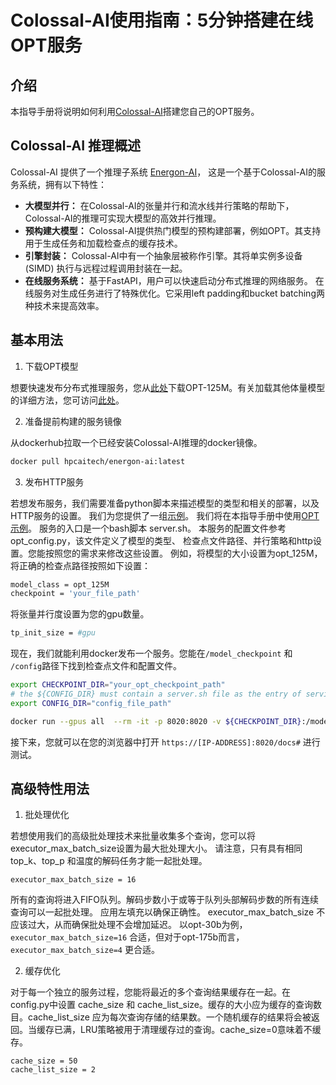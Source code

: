 # Colossal-AI使用指南：5分钟搭建在线OPT服务

## 介绍

本指导手册将说明如何利用[Colossal-AI](https://github.com/hpcaitech/ColossalAI)搭建您自己的OPT服务。

## Colossal-AI 推理概述
Colossal-AI 提供了一个推理子系统 [Energon-AI](https://github.com/hpcaitech/EnergonAI)， 这是一个基于Colossal-AI的服务系统，拥有以下特性：

- **大模型并行：** 在Colossal-AI的张量并行和流水线并行策略的帮助下，Colossal-AI的推理可实现大模型的高效并行推理。
- **预构建大模型：** Colossal-AI提供热门模型的预构建部署，例如OPT。其支持用于生成任务和加载检查点的缓存技术。
- **引擎封装：** Colossal-AI中有一个抽象层被称作引擎。其将单实例多设备(SIMD) 执行与远程过程调用封装在一起。
- **在线服务系统：** 基于FastAPI，用户可以快速启动分布式推理的网络服务。 在线服务对生成任务进行了特殊优化。它采用left padding和bucket batching两种技术来提高效率。

## 基本用法

1. 下载OPT模型

想要快速发布分布式推理服务，您从[此处](https://huggingface.co/patrickvonplaten/opt_metaseq_125m/blob/main/model/restored.pt)下载OPT-125M。有关加载其他体量模型的详细方法，您可访问[此处](https://github.com/hpcaitech/EnergonAI/tree/main/examples/opt/script)。

2. 准备提前构建的服务镜像

从dockerhub拉取一个已经安装Colossal-AI推理的docker镜像。

```bash
docker pull hpcaitech/energon-ai:latest
```

3. 发布HTTP服务

若想发布服务，我们需要准备python脚本来描述模型的类型和相关的部署，以及HTTP服务的设置。 我们为您提供了一组[示例](https://github.com/hpcaitech/EnergonAI/tree/main/examples])。 我们将在本指导手册中使用[OPT 示例](https://github.com/hpcaitech/EnergonAI/tree/main/examples/opt)。
服务的入口是一个bash脚本 server.sh。
本服务的配置文件参考 opt_config.py，该文件定义了模型的类型、 检查点文件路径、并行策略和http设置。您能按照您的需求来修改这些设置。
例如，将模型的大小设置为opt_125M，将正确的检查点路径按照如下设置：

```bash
model_class = opt_125M
checkpoint = 'your_file_path'
```

将张量并行度设置为您的gpu数量。

```bash
tp_init_size = #gpu
```

现在，我们就能利用docker发布一个服务。您能在`/model_checkpoint` 和 `/config`路径下找到检查点文件和配置文件。


```bash
export CHECKPOINT_DIR="your_opt_checkpoint_path"
# the ${CONFIG_DIR} must contain a server.sh file as the entry of service
export CONFIG_DIR="config_file_path"

docker run --gpus all  --rm -it -p 8020:8020 -v ${CHECKPOINT_DIR}:/model_checkpoint -v ${CONFIG_DIR}:/config --ipc=host energonai:lastest
```

接下来，您就可以在您的浏览器中打开 `https://[IP-ADDRESS]:8020/docs#` 进行测试。

## 高级特性用法

1. 批处理优化

若想使用我们的高级批处理技术来批量收集多个查询，您可以将executor_max_batch_size设置为最大批处理大小。 请注意，只有具有相同 top_k、top_p 和温度的解码任务才能一起批处理。

```
executor_max_batch_size = 16
```

所有的查询将进入FIFO队列。解码步数小于或等于队列头部解码步数的所有连续查询可以一起批处理。  应用左填充以确保正确性。 executor_max_batch_size 不应该过大，从而确保批处理不会增加延迟。 以opt-30b为例， `executor_max_batch_size=16` 合适，但对于opt-175b而言， `executor_max_batch_size=4` 更合适。

2. 缓存优化

对于每一个独立的服务过程，您能将最近的多个查询结果缓存在一起。在config.py中设置 cache_size 和 cache_list_size。缓存的大小应为缓存的查询数目。cache_list_size 应为每次查询存储的结果数。一个随机缓存的结果将会被返回。当缓存已满，LRU策略被用于清理缓存过的查询。cache_size=0意味着不缓存。

```
cache_size = 50
cache_list_size = 2
```
